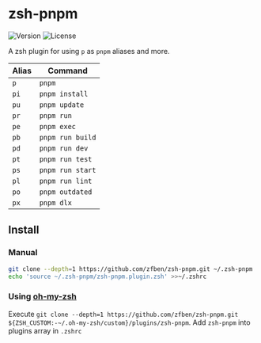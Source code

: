 # zsh-pnpm

![Version](https://img.shields.io/badge/version-1.3.0-brightgreen)
![License](https://img.shields.io/github/license/zfben/zsh-pnpm)

A zsh plugin for using `p` as `pnpm` aliases and more.

| Alias | Command
| --- | ---
| `p` | `pnpm`
| `pi` | `pnpm install`
| `pu` | `pnpm update`
| `pr` | `pnpm run`
| `pe` | `pnpm exec`
| `pb` | `pnpm run build`
| `pd` | `pnpm run dev`
| `pt` | `pnpm run test`
| `ps` | `pnpm run start`
| `pl` | `pnpm run lint`
| `po` | `pnpm outdated`
| `px` | `pnpm dlx`

## Install

### Manual

```zsh
git clone --depth=1 https://github.com/zfben/zsh-pnpm.git ~/.zsh-pnpm
echo 'source ~/.zsh-pnpm/zsh-pnpm.plugin.zsh' >>~/.zshrc
```

### Using [oh-my-zsh](https://github.com/ohmyzsh/oh-my-zsh)

Execute `git clone --depth=1 https://github.com/zfben/zsh-pnpm.git ${ZSH_CUSTOM:-~/.oh-my-zsh/custom}/plugins/zsh-pnpm`. Add `zsh-pnpm` into plugins array in `.zshrc`

